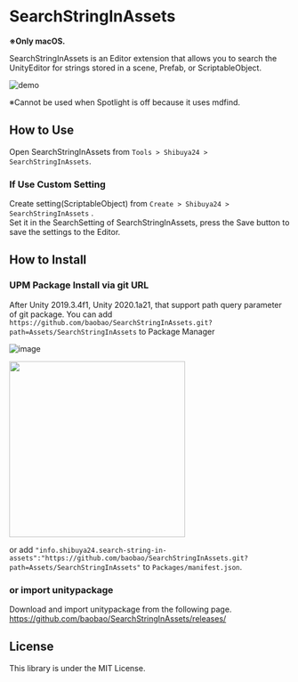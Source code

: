 # SearchStringInAssets

**※Only macOS.**

SearchStringInAssets is an Editor extension that allows you to search the UnityEditor for strings stored in a scene, Prefab, or ScriptableObject.

![demo](https://user-images.githubusercontent.com/144386/101299365-4da63780-3875-11eb-9b56-b2fe56d95663.gif)

※Cannot be used when Spotlight is off because it uses mdfind.



## How to Use

Open SearchStringInAssets from `Tools > Shibuya24 > SearchStringInAssets`.

### If Use Custom Setting

Create setting(ScriptableObject) from `Create > Shibuya24 > SearchStringInAssets` .  
Set it in the SearchSetting of SearchStringInAssets, press the Save button to save the settings to the Editor.


## How to Install

### UPM Package Install via git URL

After Unity 2019.3.4f1, Unity 2020.1a21, that support path query parameter of git package. You can add `https://github.com/baobao/SearchStringInAssets.git?path=Assets/SearchStringInAssets` to Package Manager

![image](https://user-images.githubusercontent.com/144386/87669945-d11d9a00-c7a9-11ea-8a21-aff2cb8117f8.png)


<img src="https://user-images.githubusercontent.com/144386/101301741-20f61e00-387d-11eb-8b6e-a937f6f5814d.png" width=316 />


or add `"info.shibuya24.search-string-in-assets":"https://github.com/baobao/SearchStringInAssets.git?path=Assets/SearchStringInAssets"` to `Packages/manifest.json`.


### or import unitypackage

Download and import unitypackage from the following page.  
https://github.com/baobao/SearchStringInAssets/releases/


## License

This library is under the MIT License.
